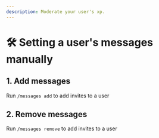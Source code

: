 ```yaml
---
description: Moderate your user's xp.
---
```


# 🛠 Setting a user's messages manually

## 1. Add messages

Run `/messages add` to add invites to a user

## 2. Remove messages

Run `/messages remove` to add invites to a user
